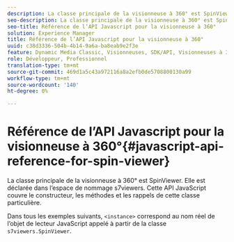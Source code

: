 ```yaml
---
description: La classe principale de la visionneuse à 360° est SpinViewer. Elle est déclarée dans l’espace de nommage s7viewers. Cette API JavaScript couvre le constructeur, les méthodes et les rappels de cette classe particulière.
seo-description: La classe principale de la visionneuse à 360° est SpinViewer. Elle est déclarée dans l’espace de nommage s7viewers. Cette API JavaScript couvre le constructeur, les méthodes et les rappels de cette classe particulière.
seo-title: Référence de l’API Javascript pour la visionneuse à 360°
solution: Experience Manager
title: Référence de l’API Javascript pour la visionneuse à 360°
uuid: c38d3336-504b-4b14-9a6a-ba8eab9e2f3e
feature: Dynamic Media Classic, Visionneuses, SDK/API, Visionneuses à 360°
role: Développeur, Professionnel
translation-type: tm+mt
source-git-commit: 469d1a5c43a972116a8a2efb0de5708800130a99
workflow-type: tm+mt
source-wordcount: '140'
ht-degree: 0%

---
```



# Référence de l’API Javascript pour la visionneuse à 360°{#javascript-api-reference-for-spin-viewer}

La classe principale de la visionneuse à 360° est SpinViewer. Elle est déclarée dans l’espace de nommage s7viewers. Cette API JavaScript couvre le constructeur, les méthodes et les rappels de cette classe particulière.

Dans tous les exemples suivants, `<instance>` correspond au nom réel de l’objet de lecteur JavaScript appelé à partir de la classe `s7viewers.SpinViewer`.
